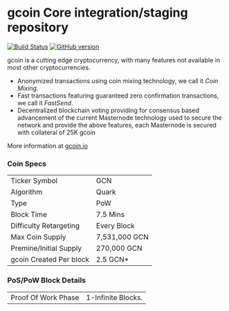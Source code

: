 gcoin Core integration/staging repository
=====================================

[![Build Status](https://travis-ci.org/gcoin-Project/gcoin.svg?branch=master)](https://travis-ci.org/gcoin-Project/gcoin) [![GitHub version](https://badge.fury.io/gh/gcoin-Project%2Fgcoin.svg)](https://badge.fury.io/gh/gcoin-Project%2Fgcoin)

gcoin is a cutting edge cryptocurrency, with many features not available in most other cryptocurrencies.
- Anonymized transactions using coin mixing technology, we call it _Coin Mixing_.
- Fast transactions featuring guaranteed zero confirmation transactions, we call it _FastSend_.
- Decentralized blockchain voting providing for consensus based advancement of the current Masternode
  technology used to secure the network and provide the above features, each Masternode is secured
  with collateral of 25K gcoin

More information at [gcoin.io](http://www.gcoin.io)

### Coin Specs
<table>
<tr><td>Ticker Symbol</td><td>GCN</td></tr>
<tr><td>Algorithm</td><td>Quark</td></tr>
<tr><td>Type</td><td>PoW</td></tr>
<tr><td>Block Time</td><td>7.5 Mins</td></tr>
<tr><td>Difficulty Retargeting</td><td>Every Block</td></tr>
<tr><td>Max Coin Supply</td><td>7,531,000 GCN</td></tr>
<tr><td>Premine/Initial Supply</td><td>270,000 GCN</td></tr>
<tr><td>gcoin Created Per block</td><td>2.5 GCN*</td></tr>
</table>


### PoS/PoW Block Details
<table>
<tr><td>Proof Of Work Phase</td><td>1-Infinite Blocks.</td></tr>
</table>


